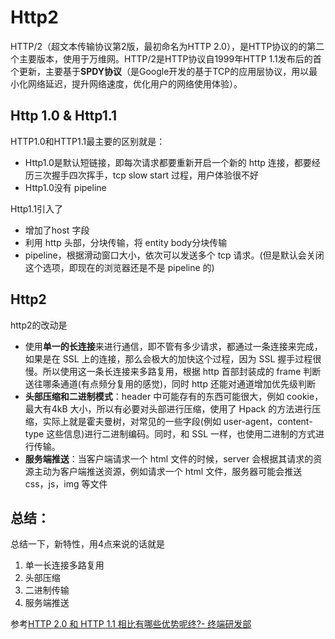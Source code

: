 # Http2

HTTP/2（超文本传输协议第2版，最初命名为HTTP 2.0），是HTTP协议的的第二个主要版本，使用于万维网。HTTP/2是HTTP协议自1999年HTTP 1.1发布后的首个更新，主要基于**SPDY协议**（是Google开发的基于TCP的应用层协议，用以最小化网络延迟，提升网络速度，优化用户的网络使用体验）。

## Http 1.0 & Http1.1

HTTP1.0和HTTP1.1最主要的区别就是：

* Http1.0是默认短链接，即每次请求都要重新开启一个新的 http 连接，都要经历三次握手四次挥手，tcp slow start 过程，用户体验很不好
* Http1.0没有 pipeline

Http1.1引入了

* 增加了host 字段
* 利用 http 头部，分块传输，将 entity body分块传输
* pipeline，根据滑动窗口大小，依次可以发送多个 tcp 请求。(但是默认会关闭这个选项，即现在的浏览器还是不是 pipeline 的)



## Http2

http2的改动是

* 使用**单一的长连接**来进行通信，即不管有多少请求，都通过一条连接来完成，如果是在 SSL 上的连接，那么会极大的加快这个过程，因为 SSL 握手过程很慢。所以使用这一条长连接来多路复用，根据 http 首部封装成的 frame 判断送往哪条通道(有点频分复用的感觉)，同时 http 还能对通道增加优先级判断
* **头部压缩和二进制模式**：header 中可能存有的东西可能很大，例如 cookie，最大有4kB 大小，所以有必要对头部进行压缩，使用了 Hpack 的方法进行压缩，实际上就是霍夫曼树，对常见的一些字段(例如 user-agent，content-type 这些信息)进行二进制编码。同时，和 SSL 一样，也使用二进制的方式进行传输。
* **服务端推送**：当客户端请求一个 html 文件的时候，server 会根据其请求的资源主动为客户端推送资源，例如请求一个 html 文件，服务器可能会推送 css，js，img 等文件

## 总结：

总结一下，新特性，用4点来说的话就是

1. 单一长连接多路复用
2. 头部压缩
3. 二进制传输
4. 服务端推送



参考[HTTP 2.0 和 HTTP 1.1 相比有哪些优势呢终?- 终端研发部](https://www.zhihu.com/question/306768582/answer/596746708)


